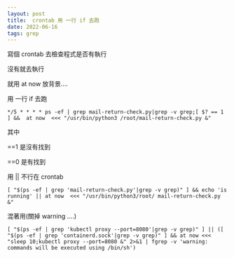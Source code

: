```yaml
---
layout: post
title:  crontab 用 一行 if 去跑
date: 2022-06-16
tags: grep
---
```


寫個 crontab 去檢查程式是否有執行

沒有就去執行

就用 at now 放背景....

用 一行 if 去跑

```
*/5 * * * * ps -ef | grep mail-return-check.py|grep -v grep;[ $? == 1 ] &&  at now  <<< "/usr/bin/python3 /root/mail-return-check.py &"
```

其中 

==1 是沒有找到

==0 是有找到

用 || 不行在 crontab
```
[ "$(ps -ef | grep 'mail-return-check.py'|grep -v grep)" ] && echo 'is running' || at now  <<< "/usr/bin/python3/root/ mail-return-check.py &"
```

混著用(關掉 warning ....)
```
[ "$(ps -ef | grep 'kubectl proxy --port=8080'|grep -v grep)" ] || ([ "$(ps -ef | grep 'containerd.sock'|grep -v grep)" ] && at now <<< "sleep 10;kubectl proxy --port=8080 &" 2>&1 | fgrep -v 'warning: commands will be executed using /bin/sh')
```
